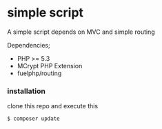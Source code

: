 # simple script

A simple script depends on MVC and simple routing

Dependencies;
  - PHP >= 5.3
  - MCrypt PHP Extension
  - fuelphp/routing

### installation

clone this repo and execute this

```sh
$ composer update
```
